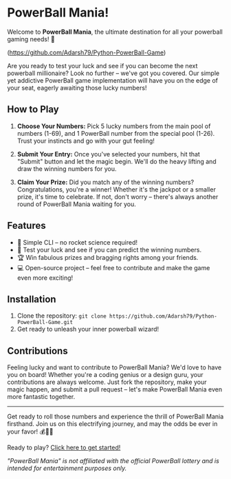 # PowerBall Mania!

Welcome to **PowerBall Mania**, the ultimate destination for all your powerball gaming needs! 🎉


(https://github.com/Adarsh79/Python-PowerBall-Game)

Are you ready to test your luck and see if you can become the next powerball millionaire? Look no further – we've got you covered. Our simple yet addictive PowerBall game implementation will have you on the edge of your seat, eagerly awaiting those lucky numbers!

## How to Play

1. **Choose Your Numbers:** Pick 5 lucky numbers from the main pool of numbers (1-69), and 1 PowerBall number from the special pool (1-26). Trust your instincts and go with your gut feeling!

2. **Submit Your Entry:** Once you've selected your numbers, hit that "Submit" button and let the magic begin. We'll do the heavy lifting and draw the winning numbers for you.

3. **Claim Your Prize:** Did you match any of the winning numbers? Congratulations, you're a winner! Whether it's the jackpot or a smaller prize, it's time to celebrate. If not, don't worry – there's always another round of PowerBall Mania waiting for you.

## Features

- 🌟 Simple CLI – no rocket science required!
- 🎩 Test your luck and see if you can predict the winning numbers.
- 🏆 Win fabulous prizes and bragging rights among your friends.
- 💻 Open-source project – feel free to contribute and make the game even more exciting!

## Installation

1. Clone the repository: `git clone https://github.com/Adarsh79/Python-PowerBall-Game.git`
2. Get ready to unleash your inner powerball wizard!

## Contributions

Feeling lucky and want to contribute to PowerBall Mania? We'd love to have you on board! Whether you're a coding genius or a design guru, your contributions are always welcome. Just fork the repository, make your magic happen, and submit a pull request – let's make PowerBall Mania even more fantastic together.

---

Get ready to roll those numbers and experience the thrill of PowerBall Mania firsthand. Join us on this electrifying journey, and may the odds be ever in your favor! 💰🎉🔮

Ready to play? [Click here to get started!](https://github.com/Adarsh79/Python-PowerBall-Game)

*"PowerBall Mania" is not affiliated with the official PowerBall lottery and is intended for entertainment purposes only.*
